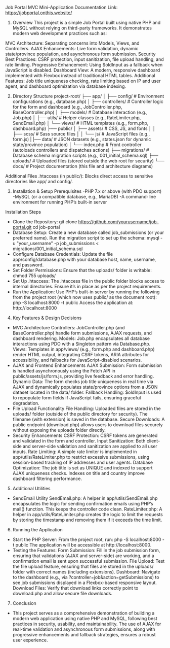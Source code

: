 Job Portal MVC Mini-Application Documentation
Link: https://jobportal.onthis.website/
1. Overview
This project is a simple Job Portal built using native PHP and MySQL without relying on third-party frameworks. It demonstrates modern web development practices such as:

MVC Architecture: Separating concerns into Models, Views, and Controllers.
AJAX Enhancements: Live form validation, dynamic state/province population, and asynchronous form submission.
Security Best Practices: CSRF protection, input sanitization, file upload handling, and rate limiting.
Progressive Enhancement: Using $oldInput as a fallback when JavaScript is disabled.
Dashboard View: A modern, responsive dashboard implemented with Flexbox instead of traditional HTML tables.
Additional Features: Job title uniqueness checking, rate limiting based on IP and user agent, and dashboard optimization via database indexing.

2. Directory Structure
project-root/
├── app/
│   ├── config/               # Environment configurations (e.g., database.php)
│   ├── controllers/          # Controller logic for the form and dashboard (e.g., JobController.php, BaseController.php)
│   ├── models/               # Database interaction (e.g., Job.php)
│   ├── utils/                # Helper classes (e.g., RateLimiter.php, SendEmail.php)
│   └── views/                # HTML templates (e.g., form.php, dashboard.php)
├── public/
│   ├── assets/               # CSS, JS, and fonts
│   │   ├── scss/             # Sass source files
│   │   └── js/               # JavaScript files (e.g., form.js)
|   |── data/                 # JSON datasets (e.g., states.json for dynamic state/province population)
│   └── index.php             # Front controller (autoloads controllers and dispatches actions)
├── migrations/               # Database schema migration scripts (e.g., 001_initial_schema.sql)
├── uploads/                  # Uploaded files (stored outside the web root for security)
└── docs/                     # Project documentation (this file and architecture diagrams)

Additional Files
.htaccess (in public/):
Blocks direct access to sensitive directories like app/ and config/.

3. Installation & Setup
Prerequisites
-PHP 7.x or above (with PDO support)
-MySQL (or a compatible database, e.g., MariaDB)
-A command-line environment for running PHP’s built-in server

Installation Steps
- Clone the Repository:
    git clone https://github.com/yourusername/job-portal.git
    cd job-portal
- Database Setup:
    Create a new database called job_submissions (or your preferred name).
    Run the migration script to set up the schema:
    mysql -u "your_username" -p job_submissions < migrations/001_initial_schema.sql
- Configure Database Credentials:
    Update the file app/config/database.php with your database host, name, username, and password.
- Set Folder Permissions:
    Ensure that the uploads/ folder is writable: chmod 755 uploads/
- Set Up .htaccess:
    The .htaccess file in the public folder blocks access to internal directories. Ensure it’s in place as per the project requirements.
- Run the Application:
    Use PHP’s built-in server by running the following from the project root (which now uses public/ as the document root):
        php -S localhost:8000 -t public
        Access the application at: http://localhost:8000

4. Key Features & Design Decisions
- MVC Architecture
    Controllers:
        JobController.php (and BaseController.php) handle form submissions, AJAX requests, and dashboard rendering.
    Models:
        Job.php encapsulates all database interactions using PDO with a Singleton pattern via Database.php.
    Views:
        Templates in app/views/ (e.g., form.php and dashboard.php) render HTML output, integrating CSRF tokens, ARIA attributes for accessibility, and fallbacks for JavaScript-disabled scenarios.
- AJAX and Frontend Enhancements
    AJAX Submission:
        Form submission is handled asynchronously using the Fetch API in public/assets/js/form.js, providing live feedback and error handling.
    Dynamic Data:
        The form checks job title uniqueness in real time via AJAX and dynamically populates state/province options from a JSON dataset located in the data/ folder.
    Fallback Handling:
        $oldInput is used to repopulate form fields if JavaScript fails, ensuring graceful degradation.
- File Upload Functionality
    File Handling:
        Uploaded files are stored in the uploads/ folder (outside of the public directory for security). The filename (with extension) is saved in the database.
    Secure Downloads:
        A public endpoint (download.php) allows users to download files securely without exposing the uploads folder directly.
- Security Enhancements
    CSRF Protection:
        CSRF tokens are generated and validated in the form and controller.
    Input Sanitization:
        Both client-side and server-side validation and sanitization are applied to all user inputs.
    Rate Limiting:
        A simple rate limiter is implemented in app/utils/RateLimiter.php to restrict excessive submissions, using session-based tracking of IP addresses and user agents.
    Database Optimization:
        The job title is set as UNIQUE and indexed to support AJAX uniqueness checks. Indexes on title and country improve dashboard filtering performance.

5. Additional Utilities
- SendEmail Utility
    SendEmail.php:
        A helper in app/utils/SendEmail.php encapsulates the logic for sending confirmation emails using PHP’s mail() function. This keeps the controller code clean.
    RateLimiter.php:
        A helper in app/utils/RateLimiter.php creates the logic to limit the requests by storing the timestamp and removing them if it exceeds the time limit.

6. Running the Application
- Start the PHP Server:
    From the project root, run:
        php -S localhost:8000 -t public
    The application will be accessible at http://localhost:8000.
- Testing the Features:
    Form Submission:
        Fill in the job submission form, ensuring that validations (AJAX and server-side) are working, and a confirmation email is sent upon successful submission.
    File Upload:
        Test the file upload feature, ensuring that files are stored in the uploads/ folder with correct names (including extensions).
    Dashboard:
        Navigate to the dashboard (e.g., via ?controller=job&action=getSubmissions) to see job submissions displayed in a Flexbox-based responsive layout.
    Download Files:
        Verify that download links correctly point to download.php and allow secure file downloads.

7. Conclusion
- This project serves as a comprehensive demonstration of building a modern web application using native PHP and MySQL, following best practices in security, usability, and maintainability. The use of AJAX for real-time validation and asynchronous form submissions, along with progressive enhancements and fallback strategies, ensures a robust user experience.

